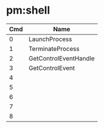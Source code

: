 # pm:shell

| Cmd | Name                  |
| --- | --------------------- |
| 0   | LaunchProcess         |
| 1   | TerminateProcess      |
| 2   | GetControlEventHandle |
| 3   | GetControlEvent       |
| 4   |                       |
| 5   |                       |
| 6   |                       |
| 7   |                       |
| 8   |                       |
